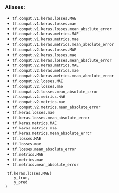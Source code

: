 ### Aliases:
- `tf.compat.v1.keras.losses.MAE`
- `tf.compat.v1.keras.losses.mae`
- `tf.compat.v1.keras.losses.mean_absolute_error`
- `tf.compat.v1.keras.metrics.MAE`
- `tf.compat.v1.keras.metrics.mae`
- `tf.compat.v1.keras.metrics.mean_absolute_error`
- `tf.compat.v2.keras.losses.MAE`
- `tf.compat.v2.keras.losses.mae`
- `tf.compat.v2.keras.losses.mean_absolute_error`
- `tf.compat.v2.keras.metrics.MAE`
- `tf.compat.v2.keras.metrics.mae`
- `tf.compat.v2.keras.metrics.mean_absolute_error`
- `tf.compat.v2.losses.MAE`
- `tf.compat.v2.losses.mae`
- `tf.compat.v2.losses.mean_absolute_error`
- `tf.compat.v2.metrics.MAE`
- `tf.compat.v2.metrics.mae`
- `tf.compat.v2.metrics.mean_absolute_error`
- `tf.keras.losses.mae`
- `tf.keras.losses.mean_absolute_error`
- `tf.keras.metrics.MAE`
- `tf.keras.metrics.mae`
- `tf.keras.metrics.mean_absolute_error`
- `tf.losses.MAE`
- `tf.losses.mae`
- `tf.losses.mean_absolute_error`
- `tf.metrics.MAE`
- `tf.metrics.mae`
- `tf.metrics.mean_absolute_error`

```
 tf.keras.losses.MAE(
    y_true,
    y_pred
)
```
